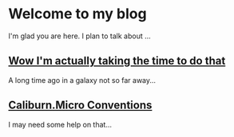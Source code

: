 # Welcome to my blog

I'm glad you are here. I plan to talk about ...

## [Wow I'm actually taking the time to do that](_posts/2019-07-01-wow.md)

A long time ago in a galaxy not so far away...

## [Caliburn.Micro Conventions](_posts/2019-07-01-caliburn-micro-convetions.md)

I may need some help on that...
